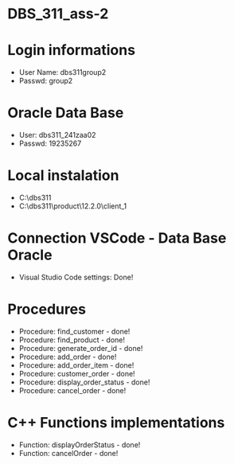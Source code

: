 # DBS_311_ass-2

# Login informations
- User Name: dbs311group2
- Passwd: group2

# Oracle Data Base
- User: dbs311_241zaa02
- Passwd: 19235267

# Local instalation
- C:\dbs311
- C:\dbs311\product\12.2.0\client_1

# Connection VSCode - Data Base Oracle
- Visual Studio Code settings: Done!

# Procedures
- Procedure: find_customer - done!
- Procedure: find_product - done!
- Procedure: generate_order_id - done!
- Procedure: add_order - done!
- Procedure: add_order_item - done!
- Procedure: customer_order - done!
- Procedure: display_order_status - done!
- Procedure: cancel_order - done!

# C++ Functions implementations
- Function: displayOrderStatus - done!
- Function: cancelOrder - done!